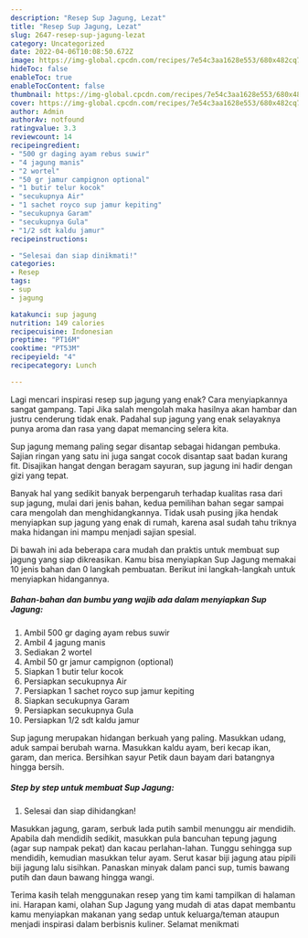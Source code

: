 ```yaml
---
description: "Resep Sup Jagung, Lezat"
title: "Resep Sup Jagung, Lezat"
slug: 2647-resep-sup-jagung-lezat
category: Uncategorized
date: 2022-04-06T10:08:50.672Z
image: https://img-global.cpcdn.com/recipes/7e54c3aa1628e553/680x482cq70/sup-jagung-foto-resep-utama.jpg
hideToc: false
enableToc: true
enableTocContent: false
thumbnail: https://img-global.cpcdn.com/recipes/7e54c3aa1628e553/680x482cq70/sup-jagung-foto-resep-utama.jpg
cover: https://img-global.cpcdn.com/recipes/7e54c3aa1628e553/680x482cq70/sup-jagung-foto-resep-utama.jpg
author: Admin
authorAv: notfound
ratingvalue: 3.3
reviewcount: 14
recipeingredient:
- "500 gr daging ayam rebus suwir"
- "4 jagung manis"
- "2 wortel"
- "50 gr jamur campignon optional"
- "1 butir telur kocok"
- "secukupnya Air"
- "1 sachet royco sup jamur kepiting"
- "secukupnya Garam"
- "secukupnya Gula"
- "1/2 sdt kaldu jamur"
recipeinstructions:

- "Selesai dan siap dinikmati!"
categories:
- Resep
tags:
- sup
- jagung

katakunci: sup jagung 
nutrition: 149 calories
recipecuisine: Indonesian
preptime: "PT16M"
cooktime: "PT53M"
recipeyield: "4"
recipecategory: Lunch

---
```



Lagi mencari inspirasi resep sup jagung yang enak? Cara menyiapkannya sangat gampang. Tapi Jika salah mengolah maka hasilnya akan hambar dan justru cenderung tidak enak. Padahal sup jagung yang enak selayaknya punya aroma dan rasa yang dapat memancing selera kita.


Sup jagung memang paling segar disantap sebagai hidangan pembuka. Sajian ringan yang satu ini juga sangat cocok disantap saat badan kurang fit. Disajikan hangat dengan beragam sayuran, sup jagung ini hadir dengan gizi yang tepat.

Banyak hal yang sedikit banyak berpengaruh terhadap kualitas rasa dari sup jagung, mulai dari jenis bahan, kedua pemilihan bahan segar sampai cara mengolah dan menghidangkannya. Tidak usah pusing jika hendak menyiapkan sup jagung yang enak di rumah, karena asal sudah tahu triknya maka hidangan ini mampu menjadi sajian spesial.


Di bawah ini ada beberapa cara mudah dan praktis untuk membuat sup jagung yang siap dikreasikan. Kamu bisa menyiapkan Sup Jagung memakai 10 jenis bahan dan 0 langkah pembuatan. Berikut ini langkah-langkah untuk menyiapkan hidangannya.

<!--inarticleads1-->

##### Bahan-bahan dan bumbu yang wajib ada dalam menyiapkan Sup Jagung:

1. Ambil 500 gr daging ayam rebus suwir
1. Ambil 4 jagung manis
1. Sediakan 2 wortel
1. Ambil 50 gr jamur campignon (optional)
1. Siapkan 1 butir telur kocok
1. Persiapkan secukupnya Air
1. Persiapkan 1 sachet royco sup jamur kepiting
1. Siapkan secukupnya Garam
1. Persiapkan secukupnya Gula
1. Persiapkan 1/2 sdt kaldu jamur


Sup jagung merupakan hidangan berkuah yang paling. Masukkan udang, aduk sampai berubah warna. Masukkan kaldu ayam, beri kecap ikan, garam, dan merica. Bersihkan sayur Petik daun bayam dari batangnya hingga bersih. 

<!--inarticleads2-->

##### Step by step untuk membuat Sup Jagung:


1. Selesai dan siap dihidangkan!

Masukkan jagung, garam, serbuk lada putih sambil menunggu air mendidih. Apabila dah mendidih sedikit, masukkan pula bancuhan tepung jagung (agar sup nampak pekat) dan kacau perlahan-lahan. Tunggu sehingga sup mendidih, kemudian masukkan telur ayam. Serut kasar biji jagung atau pipili biji jagung lalu sisihkan. Panaskan minyak dalam panci sup, tumis bawang putih dan daun bawang hingga wangi. 

Terima kasih telah menggunakan resep yang tim kami tampilkan di halaman ini. Harapan kami, olahan Sup Jagung yang mudah di atas dapat membantu kamu menyiapkan makanan yang sedap untuk keluarga/teman ataupun menjadi inspirasi dalam berbisnis kuliner. Selamat menikmati
